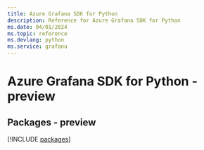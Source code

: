 ```yaml
---
title: Azure Grafana SDK for Python
description: Reference for Azure Grafana SDK for Python
ms.date: 04/01/2024
ms.topic: reference
ms.devlang: python
ms.service: grafana
---
```

# Azure Grafana SDK for Python - preview
## Packages - preview
[!INCLUDE [packages](grafana-index.md)]